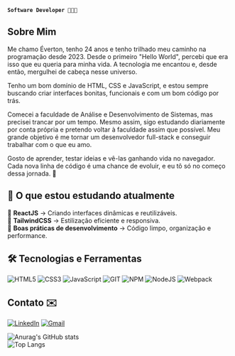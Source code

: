 **`Software Developer 👨🏽‍💻 `**

## Sobre Mim

Me chamo Éverton, tenho 24 anos e tenho trilhado meu caminho na programação desde 2023. Desde o primeiro "Hello World", percebi que era isso que eu queria para minha vida. A tecnologia me encantou e, desde então, mergulhei de cabeça nesse universo.

Tenho um bom domínio de HTML, CSS e JavaScript, e estou sempre buscando criar interfaces bonitas, funcionais e com um bom código por trás.

Comecei a faculdade de Análise e Desenvolvimento de Sistemas, mas precisei trancar por um tempo. Mesmo assim, sigo estudando diariamente por conta própria e pretendo voltar à faculdade assim que possível. Meu grande objetivo é me tornar um desenvolvedor full-stack e conseguir trabalhar com o que eu amo.

Gosto de aprender, testar ideias e vê-las ganhando vida no navegador. Cada nova linha de código é uma chance de evoluir, e eu tô só no começo dessa jornada. 🚀

## 📖 O que estou estudando atualmente  

🔹 **ReactJS** → Criando interfaces dinâmicas e reutilizáveis.  
🔹 **TailwindCSS** → Estilização eficiente e responsiva.  
🔹 **Boas práticas de desenvolvimento** → Código limpo, organização e performance.  

## 🛠️ Tecnologias e Ferramentas  

![HTML5](https://img.shields.io/badge/html5-%23E34F26.svg?style=for-the-badge&logo=html5&logoColor=white) ![CSS3](https://img.shields.io/badge/css3-%231572B6.svg?style=for-the-badge&logo=css3&logoColor=white) ![JavaScript](https://img.shields.io/badge/javascript-%23323330.svg?style=for-the-badge&logo=javascript&logoColor=%23F7DF1E) ![GIT](https://img.shields.io/badge/Git-fc6d26?style=for-the-badge&logo=git&logoColor=white) ![NPM](https://img.shields.io/badge/NPM-%23CB3837.svg?style=for-the-badge&logo=npm&logoColor=white) ![NodeJS](https://img.shields.io/badge/node.js-6DA55F?style=for-the-badge&logo=node.js&logoColor=white) ![Webpack](https://img.shields.io/badge/webpack-%238DD6F9.svg?style=for-the-badge&logo=webpack&logoColor=black)

## Contato ✉️

[![LinkedIn](https://img.shields.io/badge/linkedin-%230077B5.svg?style=for-the-badge&logo=linkedin&logoColor=white)](https://www.linkedin.com/in/evertonsantos-dev/)
[![Gmail](https://img.shields.io/badge/Gmail-D14836?style=for-the-badge&logo=gmail&logoColor=white)](mailto:contatoevertonsantoss@gmail.com)

![Anurag's GitHub stats](https://github-readme-stats.vercel.app/api?username=evertonsantoos&show_icons=true&theme=dark)  
![Top Langs](https://github-readme-stats.vercel.app/api/top-langs/?username=evertonsantoos&layout=compact&theme=dark)

